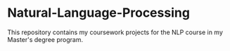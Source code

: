 # Natural-Language-Processing
This repository contains my coursework projects for the NLP course in my Master's degree program.
